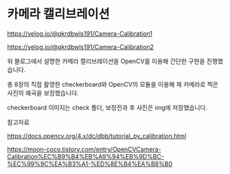 # 카메라 캘리브레이션 

https://velog.io/@qkrdbwls191/Camera-Calibration1

https://velog.io/@qkrdbwls191/Camera-Calibration2

위 블로그에서 설명한 카메라 캘리브레이션을 OpenCV를 이용해 간단한 구현을 진행했습니다.

총 8장의 직접 촬영한 checkerboard와 OpenCV의 모듈을 이용해 제 카메라로 찍은 사진의 왜곡을 보정했습니다.

checkerboard 이미지는 check 폴더, 보정전과 후 사진은 img에 저장했습니다.

참고자료

https://docs.opencv.org/4.x/dc/dbb/tutorial_py_calibration.html

https://moon-coco.tistory.com/entry/OpenCVCamera-Calibration%EC%B9%B4%EB%A9%94%EB%9D%BC-%EC%99%9C%EA%B3%A1-%ED%8E%B4%EA%B8%B0
